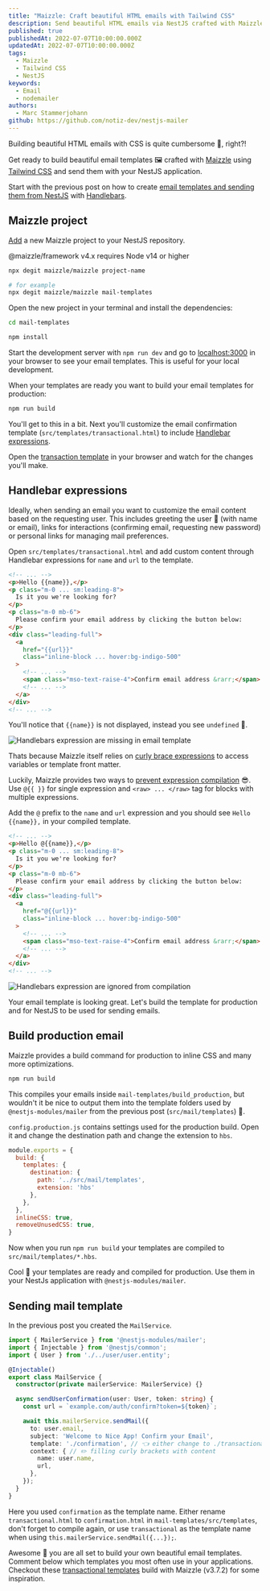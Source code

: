 ```yaml
---
title: "Maizzle: Craft beautiful HTML emails with Tailwind CSS"
description: Send beautiful HTML emails via NestJS crafted with Maizzle and Tailwind CSS
published: true
publishedAt: 2022-07-07T10:00:00.000Z
updatedAt: 2022-07-07T10:00:00.000Z
tags:
  - Maizzle
  - Tailwind CSS
  - NestJS
keywords:
  - Email
  - nodemailer
authors:
  - Marc Stammerjohann
github: https://github.com/notiz-dev/nestjs-mailer
---
```


Building beautiful HTML emails with CSS is quite cumbersome 🙁, right?!

Get ready to build beautiful email templates 🖼️ crafted with [Maizzle](https://maizzle.com) using [Tailwind CSS](https://tailwindcss.com) and send them with your NestJS application.

Start with the previous post on how to create [email templates and sending them from NestJS](https://notiz.dev/blog/send-emails-with-nestjs) with [Handlebars](https://handlebarsjs.com).

<div shortcode="article" routes="/blog/send-emails-with-nestjs"></div>

## Maizzle project

[Add](https://maizzle.com/docs/installation#create-a-project) a new Maizzle project to your NestJS repository.

<div shortcode="note">

@maizzle/framework v4.x requires Node v14 or higher

</div>

<div shortcode="code" tabs="BASH">

```bash
npx degit maizzle/maizzle project-name

# for example
npx degit maizzle/maizzle mail-templates
```

</div>

Open the new project in your terminal and install the dependencies:

<div shortcode="code" tabs="BASH">

```bash
cd mail-templates

npm install
```

</div>

Start the development server with `npm run dev` and go to [localhost:3000](http://localhost:3000) in your browser to see your email templates. This is useful for your local development.

When your templates are ready you want to build your email templates for production: 

<div shortcode="code" tabs="BASH">

```bash
npm run build
```

</div>

You'll get to this in a bit. Next you'll customize the email confirmation template (`src/templates/transactional.html`) to include [Handlebar expressions](https://handlebarsjs.com/guide/#simple-expressions). 

Open the [transaction template](http://localhost:3000/transactional.html) in your browser and watch for the changes you'll make.

## Handlebar expressions

Ideally, when sending an email you want to customize the email content based on the requesting user. This includes greeting the user 👋 (with name or email), links for interactions (confirming email, requesting new password) or personal links for managing mail preferences.

Open `src/templates/transactional.html` and add custom content through Handlebar expressions for `name` and `url` to the template.

<div shortcode="code" tabs="transactional.html">

```html
<!-- ... -->
<p>Hello {{name}},</p> 
<p class="m-0 ... sm:leading-8">
  Is it you we're looking for?
</p>
<p class="m-0 mb-6">
  Please confirm your email address by clicking the button below:
</p>
<div class="leading-full">
  <a
    href="{{url}}"
    class="inline-block ... hover:bg-indigo-500"
  >
    <!-- ... -->
    <span class="mso-text-raise-4">Confirm email address &rarr;</span>
    <!-- ... -->
  </a>
</div>
<!-- ... -->
```

</div>

You'll notice that `{{name}}` is not displayed, instead you see `undefined` 😤.

<div shortcode="figure" caption="Handlebars expression are missing in email template">

![Handlebars expression are missing in email template](assets/img/blog/send-beautiful-emails-crafted-with-maizzle/optimized/missing-handlebar-expressions.png)

</div>

Thats because Maizzle itself relies on [curly brace expressions](https://maizzle.com/docs/templates#expressions) to access variables or template front matter. 

Luckily, Maizzle provides two ways to [prevent expression compilation](https://maizzle.com/docs/templates#ignoring-expressions) 😎. Use `@{{ }}` for single expression and `<raw> ... </raw>` tag for blocks with multiple expressions.

Add the `@` prefix to the `name` and `url` expression and you should see `Hello {{name}},` in your compiled template.

<div shortcode="code" tabs="transactional.html">

```html
<!-- ... -->
<p>Hello @{{name}},</p> 
<p class="m-0 ... sm:leading-8">
  Is it you we're looking for?
</p>
<p class="m-0 mb-6">
  Please confirm your email address by clicking the button below:
</p>
<div class="leading-full">
  <a
    href="@{{url}}"
    class="inline-block ... hover:bg-indigo-500"
  >
    <!-- ... -->
    <span class="mso-text-raise-4">Confirm email address &rarr;</span>
    <!-- ... -->
  </a>
</div>
<!-- ... -->
```

</div>

<div shortcode="figure" caption="Handlebars expression are ignored from compilation">

![Handlebars expression are ignored from compilation](assets/img/blog/send-beautiful-emails-crafted-with-maizzle/optimized/ignored-handlebar-expressions.png)

</div>

Your email template is looking great. Let's build the template for production and for NestJS to be used for sending emails.

## Build production email

Maizzle provides a build command for production to inline CSS and many more optimizations.

<div shortcode="code" tabs="BASH">

```bash
npm run build
```

</div>

This compiles your emails inside `mail-templates/build_production`, but wouldn't it be nice to output them into the template folders used by `@nestjs-modules/mailer` from the previous post (`src/mail/templates`) 🤩.

`config.production.js` contains settings used for the production build. Open it and change the destination path and change the extension to `hbs`.

```js
module.exports = {
  build: {
    templates: {
      destination: {
        path: '../src/mail/templates',
        extension: 'hbs'
      },
    },
  },
  inlineCSS: true,
  removeUnusedCSS: true,
}
```

Now when you run `npm run build` your templates are compiled to `src/mail/templates/*.hbs`. 

Cool 💪 your templates are ready and compiled for production. Use them in your NestJs application with `@nestjs-modules/mailer`.

## Sending mail template

In the previous post you created the `MailService`.

<div shortcode="code" tabs="mail.service.ts">

```ts
import { MailerService } from '@nestjs-modules/mailer';
import { Injectable } from '@nestjs/common';
import { User } from './../user/user.entity';

@Injectable()
export class MailService {
  constructor(private mailerService: MailerService) {}

  async sendUserConfirmation(user: User, token: string) {
    const url = `example.com/auth/confirm?token=${token}`;

    await this.mailerService.sendMail({
      to: user.email,
      subject: 'Welcome to Nice App! Confirm your Email',
      template: './confirmation', // 👈 either change to ./transactional or rename transactional.html to confirmation.html
      context: { // ✏️ filling curly brackets with content
        name: user.name,
        url,
      },
    });
  }
}
```

</div>

Here you used `confirmation` as the template name. Either rename `transactional.html` to `confirmation.html` in `mail-templates/src/templates`, don't forget to compile again, or use `transactional` as the template name when using `this.mailerService.sendMail({...});`.

Awesome 🤩 you are all set to build your own beautiful email templates. Comment below which templates you most often use in your applications. Checkout these [transactional templates](https://github.com/mailpace/templates) build with Maizzle (v3.7.2) for some inspiration.
